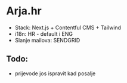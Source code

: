 # Arja.hr

- Stack: Next.js + Contentful CMS + Tailwind
- i18n: HR - default i ENG
- Slanje mailova: SENDGRID

## Todo:
- prijevode jos ispravit kad posalje

